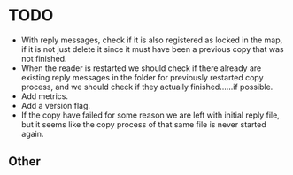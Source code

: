 # TODO

- With reply messages, check if it is also registered as locked in the map, if it is not just delete it since it must have been a previous copy that was not finished.
- When the reader is restarted we should check if there already are existing reply messages in the folder for previously restarted copy process, and we should check if they actually finished......if possible.
- Add metrics.
- Add a version flag.
- If the copy have failed for some reason we are left with initial reply file, but it seems like the copy process of that same file is never started again.

## Other
